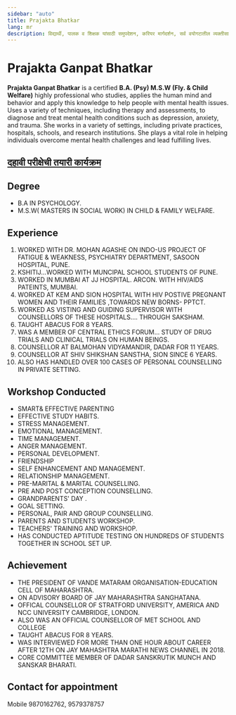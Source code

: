 ```yaml
---
sidebar: "auto"
title: Prajakta Bhatkar
lang: mr
description: विद्यार्थी, पालक व शिक्षक यांसाठी समुपदेशन, करियर मार्गदर्शन, सर्व वयोगटातील व्यक्तीसाठी समुपदेशन कार्यशाळा व शिबिरे, कॉर्पोरेट प्रशिक्षण, Prajakta Ganpat Bhatkar
---
```


# Prajakta Ganpat Bhatkar

**Prajakta Ganpat Bhatkar** is a certified **B.A. (Psy) M.S.W (Fly. & Child Welfare)** highly professional who studies, applies the human mind and behavior and apply this knowledge to help people with mental health issues. Uses a variety of techniques, including therapy and assessments, to diagnose and treat mental health conditions such as depression, anxiety, and trauma. She works in a variety of settings, including private practices, hospitals, schools, and research institutions. She plays a vital role in helping individuals overcome mental health challenges and lead fulfilling lives.

## [दहावी परीक्षेची तयारी कार्यक्रम](/misc/tep_english.html#_10th-std-examination-preparation-programme)

## Degree

- B.A IN PSYCHOLOGY.
- M.S.W( MASTERS IN SOCIAL WORK) IN CHILD & FAMILY WELFARE.

## Experience

1. WORKED WITH DR. MOHAN AGASHE ON INDO-US PROJECT OF FATIGUE & WEAKNESS, PSYCHIATRY DEPARTMENT, SASOON HOSPITAL, PUNE.
1. KSHITIJ…WORKED WITH MUNCIPAL SCHOOL STUDENTS OF PUNE.
1. WORKED IN MUMBAI AT JJ HOSPITAL. ARCON. WITH HIV/AIDS PATEINTS, MUMBAI.
1. WORKED AT KEM AND SION HOSPITAL WITH HIV POSTIVE PREGNANT WOMEN AND THEIR FAMILIES ,TOWARDS NEW BORNS- PPTCT.
1. WORKED AS VISTING AND GUIDING SUPERVISOR WITH COUNSELLORS OF THESE HOSPITALS…. THROUGH SAKSHAM.
1. TAUGHT ABACUS FOR 8 YEARS.
1. WAS A MEMBER OF CENTRAL ETHICS FORUM... STUDY OF DRUG TRIALS AND CLINICAL TRIALS ON HUMAN BEINGS.
1. COUNSELLOR AT BALMOHAN VIDYAMANDIR, DADAR FOR 11 YEARS.
1. COUNSELLOR AT SHIV SHIKSHAN SANSTHA, SION SINCE 6 YEARS.
1. ALSO HAS HANDLED OVER 100 CASES OF PERSONAL COUNSELLING IN PRIVATE SETTING.

## Workshop Conducted

- SMART& EFFECTIVE PARENTING
- EFFECTIVE STUDY HABITS.
- STRESS MANAGEMENT.
- EMOTIONAL MANAGEMENT.
- TIME MANAGEMENT.
- ANGER MANAGEMENT.
- PERSONAL DEVELOPMENT.
- FRIENDSHIP
- SELF ENHANCEMENT AND MANAGEMENT.
- RELATIONSHIP MANAGEMENT.
- PRE-MARITAL & MARITAL COUNSELLING.
- PRE AND POST CONCEPTION COUNSELLING.
- GRANDPARENTS' DAY .
- GOAL SETTING.
- PERSONAL, PAIR AND GROUP COUNSELLING.
- PARENTS AND STUDENTS WORKSHOP.
- TEACHERS' TRAINING AND WORKSHOP.
- HAS CONDUCTED APTITUDE TESTING ON HUNDREDS OF STUDENTS TOGETHER IN SCHOOL SET UP.

## Achievement

- THE PRESIDENT OF VANDE MATARAM ORGANISATION-EDUCATION CELL OF MAHARASHTRA.
- ON ADVISORY BOARD OF JAY MAHARASHTRA SANGHATANA.
- OFFICAL COUNSELLOR OF STRATFORD UNIVERSITY, AMERICA AND NCC UNIVERSITY CAMBRIDGE, LONDON.
- ALSO WAS AN OFFICIAL COUNSELLOR OF MET SCHOOL AND COLLEGE
- TAUGHT ABACUS FOR 8 YEARS.
- WAS INTERVIEWED FOR MORE THAN ONE HOUR ABOUT CAREER AFTER 12TH ON JAY MAHASHTRA MARATHI NEWS CHANNEL IN 2018.
- CORE COMMITTEE MEMBER OF DADAR SANSKRUTIK MUNCH AND SANSKAR BHARATI.

## Contact for appointment

Mobile 9870162762, 9579378757
